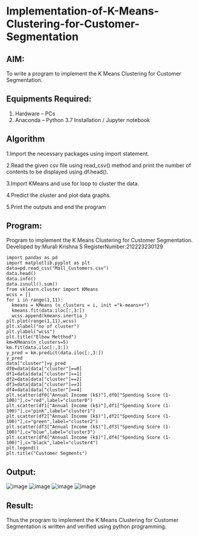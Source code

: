 # Implementation-of-K-Means-Clustering-for-Customer-Segmentation

## AIM:
To write a program to implement the K Means Clustering for Customer Segmentation.

## Equipments Required:
1. Hardware – PCs
2. Anaconda – Python 3.7 Installation / Jupyter notebook

## Algorithm
1.Import the necessary packages using import statement.

2.Read the given csv file using read_csv() method and print the number of contents to be displayed using df.head().

3.Import KMeans and use for loop to cluster the data.

4.Predict the cluster and plot data graphs.

5.Print the outputs and end the program 

## Program:
Program to implement the K Means Clustering for Customer Segmentation.
Developed by:Murali Krishna S 
RegisterNumber:212223230129  
```
import pandas as pd
import matplotlib.pyplot as plt
data=pd.read_csv("Mall_Customers.csv")
data.head()
data.info()
data.isnull().sum()
from sklearn.cluster import KMeans
wcss = []
for i in range(1,11):
  kmeans = KMeans (n_clusters = i, init ="k-means++")
  kmeans.fit(data.iloc[:,3:])
  wcss.append(kmeans.inertia_)
plt.plot(range(1,11),wcss)
plt.xlabel("no of cluster")
plt.ylabel("wcss")
plt.title("Elbow Metthod")
km=KMeans(n_clusters=5)
km.fit(data.iloc[:,3:])
y_pred = km.predict(data.iloc[:,3:])
y_pred
data["cluster"]=y_pred
df0=data[data["cluster"]==0]
df1=data[data["cluster"]==1]
df2=data[data["cluster"]==2]
df3=data[data["cluster"]==3]
df4=data[data["cluster"]==4]
plt.scatter(df0["Annual Income (k$)"],df0["Spending Score (1-100)"],c="red",label="cluster0")
plt.scatter(df1["Annual Income (k$)"],df1["Spending Score (1-100)"],c="pink",label="cluster1")
plt.scatter(df2["Annual Income (k$)"],df2["Spending Score (1-100)"],c="green",label="cluster2")
plt.scatter(df3["Annual Income (k$)"],df3["Spending Score (1-100)"],c="blue",label="cluster3")
plt.scatter(df4["Annual Income (k$)"],df4["Spending Score (1-100)"],c="black",label="cluster4")
plt.legend()
plt.title("Customer Segments")
```


## Output:
![image](https://github.com/Murali-Krishna0/Implementation-of-K-Means-Clustering-for-Customer-Segmentation/assets/149054535/31077790-c71c-44a6-8e05-22cfd50dd9e2)
![image](https://github.com/Murali-Krishna0/Implementation-of-K-Means-Clustering-for-Customer-Segmentation/assets/149054535/bfaf07f0-9bd0-45b3-98f1-9dd9af4ce63c)
![image](https://github.com/Murali-Krishna0/Implementation-of-K-Means-Clustering-for-Customer-Segmentation/assets/149054535/594d6609-a41e-4a7f-82ed-98b759ae7599)
![image](https://github.com/Murali-Krishna0/Implementation-of-K-Means-Clustering-for-Customer-Segmentation/assets/149054535/23a77d7b-443d-499f-8fd6-90a8e70b8f70)




## Result:
Thus the program to implement the K Means Clustering for Customer Segmentation is written and verified using python programming.
